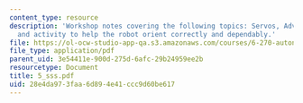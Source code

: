 ```yaml
---
content_type: resource
description: 'Workshop notes covering the following topics: Servos, Advanced?Sensors,
  and activity to help the robot orient correctly and dependably.'
file: https://ol-ocw-studio-app-qa.s3.amazonaws.com/courses/6-270-autonomous-robot-design-competition-january-iap-2005/28e4da973faa6d894e41ccc9d60be617_5_sss.pdf
file_type: application/pdf
parent_uid: 3e54411e-900d-275d-6afc-29b24959ee2b
resourcetype: Document
title: 5_sss.pdf
uid: 28e4da97-3faa-6d89-4e41-ccc9d60be617
---
```

